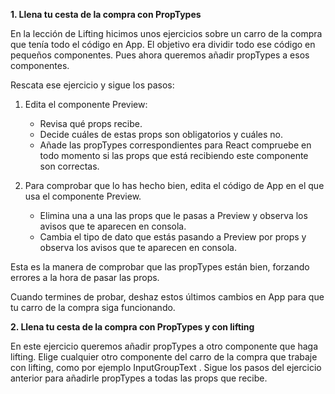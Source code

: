 **1. Llena tu cesta de la compra con PropTypes**

En la lección de Lifting hicimos unos ejercicios sobre un carro de la compra que tenía todo el código en App. El objetivo era dividir todo ese código en pequeños componentes. Pues ahora queremos añadir propTypes a esos componentes.

Rescata ese ejercicio y sigue los pasos:

1. Edita el componente Preview:

    - Revisa qué props recibe.
    - Decide cuáles de estas props son obligatorios y cuáles no.
    - Añade las propTypes correspondientes para React compruebe en todo momento si las props que está recibiendo este componente son correctas.

2. Para comprobar que lo has hecho bien, edita el código de App en el que usa el componente Preview.

    - Elimina una a una las props que le pasas a Preview y observa los avisos que te aparecen en consola.
    - Cambia el tipo de dato que estás pasando a Preview por props y observa los avisos que te aparecen en consola.

Esta es la manera de comprobar que las propTypes están bien, forzando errores a la hora de pasar las props.

Cuando termines de probar, deshaz estos últimos cambios en App para que tu carro de la compra siga funcionando.

**2. Llena tu cesta de la compra con PropTypes y con lifting**

En este ejercicio queremos añadir propTypes a otro componente que haga lifting.
Elige cualquier otro componente del carro de la compra que trabaje con lifting, como por ejemplo InputGroupText . Sigue los pasos del ejercicio anterior para añadirle propTypes a todas las props que recibe.